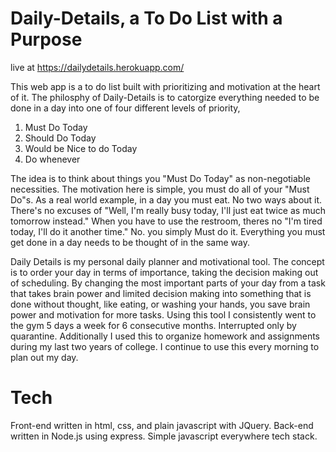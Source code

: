 # Daily-Details, a To Do List with a Purpose
live at https://dailydetails.herokuapp.com/
<p> This web app is a to do list built with prioritizing and motivation at the heart of it. The philosphy of Daily-Details is to catorgize everything needed to be done in a day into one of four different levels of priority,
 <ol>
   <li>Must Do Today</li>
   <li>Should Do Today</li>
   <li>Would be Nice to do Today</li>
   <li>Do whenever</li>
  </ol>
The idea is to think about things you "Must Do Today" as non-negotiable necessities. The motivation here is simple, you must do all of your "Must Do"s. As a real world example, in a day you must eat. No two ways about it. There's no excuses of "Well, I'm really busy today, I'll just eat twice as much tomorrow instead." When you have to use the restroom, theres no "I'm tired today, I'll do it another time." No. you simply Must do it. Everything you must get done in a day needs to be thought of in the same way.</p>

<p>Daily Details is my personal daily planner and motivational tool. The concept is to order your day in terms of importance, taking the decision making out of scheduling. By changing the most important parts of your day from a task that takes brain power and limited decision making into something that is done without thought, like eating, or washing your hands, you save brain power and motivation for more tasks. Using this tool I consistently went to the gym 5 days a week for 6 consecutive months. Interrupted only by quarantine. Additionally I used this to organize homework and assignments during my last two years of college. I continue to use this every morning to plan out my day. </p>

# Tech
<p>Front-end written in html, css, and plain javascript with JQuery.  Back-end written in Node.js using express. Simple javascript everywhere tech stack.
